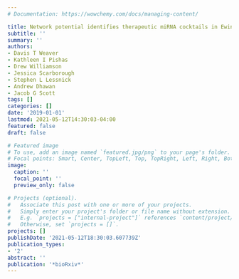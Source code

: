 ```yaml
---
# Documentation: https://wowchemy.com/docs/managing-content/

title: Network potential identifies therapeutic miRNA cocktails in Ewings Sarcoma
subtitle: ''
summary: ''
authors:
- Davis T Weaver
- Kathleen I Pishas
- Drew Williamson
- Jessica Scarborough
- Stephen L Lessnick
- Andrew Dhawan
- Jacob G Scott
tags: []
categories: []
date: '2019-01-01'
lastmod: 2021-05-12T14:30:03-04:00
featured: false
draft: false

# Featured image
# To use, add an image named `featured.jpg/png` to your page's folder.
# Focal points: Smart, Center, TopLeft, Top, TopRight, Left, Right, BottomLeft, Bottom, BottomRight.
image:
  caption: ''
  focal_point: ''
  preview_only: false

# Projects (optional).
#   Associate this post with one or more of your projects.
#   Simply enter your project's folder or file name without extension.
#   E.g. `projects = ["internal-project"]` references `content/project/deep-learning/index.md`.
#   Otherwise, set `projects = []`.
projects: []
publishDate: '2021-05-12T18:30:03.607739Z'
publication_types:
- '2'
abstract: ''
publication: '*bioRxiv*'
---
```

